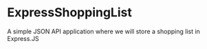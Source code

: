 # ExpressShoppingList
A simple JSON API application where we will store a shopping list in Express.JS
